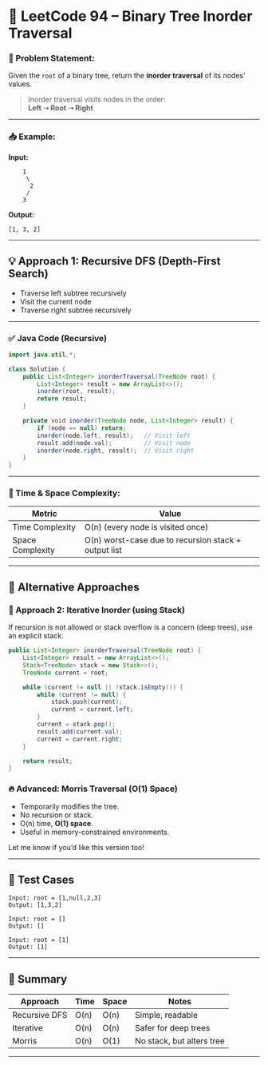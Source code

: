 
# 🌳 LeetCode 94 – Binary Tree Inorder Traversal

### 🧩 Problem Statement:
Given the `root` of a binary tree, return the **inorder traversal** of its nodes' values.

> Inorder traversal visits nodes in the order:  
> **Left ➝ Root ➝ Right**

---

### 📥 Example:

**Input:**
```text
    1
     \
      2
     /
    3
````

**Output:**

```
[1, 3, 2]
```

---

## 💡 Approach 1: Recursive DFS (Depth-First Search)

* Traverse left subtree recursively
* Visit the current node
* Traverse right subtree recursively

---

### ✅ Java Code (Recursive)

```java
import java.util.*;

class Solution {
    public List<Integer> inorderTraversal(TreeNode root) {
        List<Integer> result = new ArrayList<>();
        inorder(root, result);
        return result;
    }

    private void inorder(TreeNode node, List<Integer> result) {
        if (node == null) return;
        inorder(node.left, result);   // Visit left
        result.add(node.val);         // Visit node
        inorder(node.right, result);  // Visit right
    }
}
```

---

### 🧠 Time & Space Complexity:

| Metric           | Value                                                |
| ---------------- | ---------------------------------------------------- |
| Time Complexity  | O(n) (every node is visited once)                    |
| Space Complexity | O(n) worst-case due to recursion stack + output list |

---

## 🚀 Alternative Approaches

### 🔁 Approach 2: Iterative Inorder (using Stack)

If recursion is not allowed or stack overflow is a concern (deep trees), use an explicit stack.

```java
public List<Integer> inorderTraversal(TreeNode root) {
    List<Integer> result = new ArrayList<>();
    Stack<TreeNode> stack = new Stack<>();
    TreeNode current = root;

    while (current != null || !stack.isEmpty()) {
        while (current != null) {
            stack.push(current);
            current = current.left;
        }
        current = stack.pop();
        result.add(current.val);
        current = current.right;
    }

    return result;
}
```

### 🔥 Advanced: Morris Traversal (O(1) Space)

* Temporarily modifies the tree.
* No recursion or stack.
* O(n) time, **O(1) space**.
* Useful in memory-constrained environments.

Let me know if you’d like this version too!

---

## 🧪 Test Cases

```text
Input: root = [1,null,2,3]
Output: [1,3,2]

Input: root = []
Output: []

Input: root = [1]
Output: [1]
```

---

## 📌 Summary

| Approach      | Time | Space | Notes                     |
| ------------- | ---- | ----- | ------------------------- |
| Recursive DFS | O(n) | O(n)  | Simple, readable          |
| Iterative     | O(n) | O(n)  | Safer for deep trees      |
| Morris        | O(n) | O(1)  | No stack, but alters tree |

---


